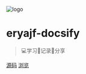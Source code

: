 ![logo](https://ae01.alicdn.com/kf/HTB1oFMme79E3KVjSZFG76319XXap.png ':size=100')

# eryajf-docsify

> 💻学习📝记录🔗分享

[源码](https://github.com/eryajf/eryajf-docsify)
[浏览](README.md)